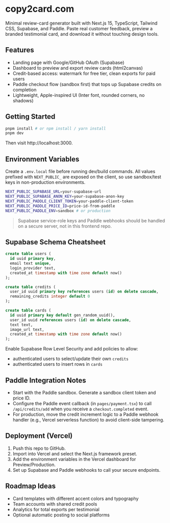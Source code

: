 ﻿# copy2card.com

Minimal review-card generator built with Next.js 15, TypeScript, Tailwind CSS, Supabase, and Paddle. Paste real customer feedback, preview a branded testimonial card, and download it without touching design tools.

## Features
- Landing page with Google/GitHub OAuth (Supabase)
- Dashboard to preview and export review cards (html2canvas)
- Credit-based access: watermark for free tier, clean exports for paid users
- Paddle checkout flow (sandbox first) that tops up Supabase credits on completion
- Lightweight, Apple-inspired UI (Inter font, rounded corners, no shadows)

## Getting Started
```bash
pnpm install # or npm install / yarn install
pnpm dev
```
Then visit http://localhost:3000.

## Environment Variables
Create a `.env.local` file before running dev/build commands. All values prefixed with `NEXT_PUBLIC_` are exposed on the client, so use sandbox/test keys in non-production environments.

```bash
NEXT_PUBLIC_SUPABASE_URL=your-supabase-url
NEXT_PUBLIC_SUPABASE_ANON_KEY=your-supabase-anon-key
NEXT_PUBLIC_PADDLE_CLIENT_TOKEN=your-paddle-client-token
NEXT_PUBLIC_PADDLE_PRICE_ID=price-id-from-paddle
NEXT_PUBLIC_PADDLE_ENV=sandbox # or production
```

> Supabase service-role keys and Paddle webhooks should be handled on a secure server, not in this frontend repo.

## Supabase Schema Cheatsheet
```sql
create table users (
  id uuid primary key,
  email text unique,
  login_provider text,
  created_at timestamp with time zone default now()
);

create table credits (
  user_id uuid primary key references users (id) on delete cascade,
  remaining_credits integer default 0
);

create table cards (
  id uuid primary key default gen_random_uuid(),
  user_id uuid references users (id) on delete cascade,
  text text,
  image_url text,
  created_at timestamp with time zone default now()
);
```

Enable Supabase Row Level Security and add policies to allow:
- authenticated users to select/update their own `credits`
- authenticated users to insert rows in `cards`

## Paddle Integration Notes
- Start with the Paddle sandbox. Generate a sandbox client token and price ID.
- Configure the Paddle event callback (in `pages/payment.tsx`) to call `/api/credits/add` when you receive a `checkout.completed` event.
- For production, move the credit increment logic to a Paddle webhook handler (e.g., Vercel serverless function) to avoid client-side tampering.

## Deployment (Vercel)
1. Push this repo to GitHub.
2. Import into Vercel and select the Next.js framework preset.
3. Add the environment variables in the Vercel dashboard for Preview/Production.
4. Set up Supabase and Paddle webhooks to call your secure endpoints.

## Roadmap Ideas
- Card templates with different accent colors and typography
- Team accounts with shared credit pools
- Analytics for total exports per testimonial
- Optional automatic posting to social platforms
